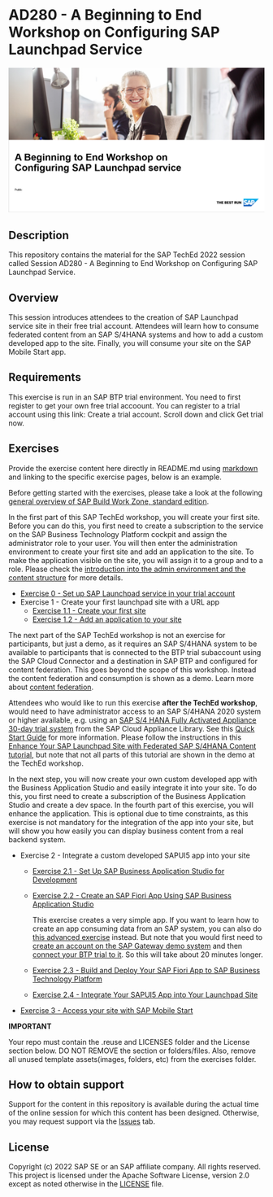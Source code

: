# AD280 - A Beginning to End Workshop on Configuring SAP Launchpad Service

![Title](Title.png)

## Description

This repository contains the material for the SAP TechEd 2022 session called Session AD280 - A Beginning to End Workshop on Configuring SAP Launchpad Service.  

## Overview

This session introduces attendees to the creation of SAP Launchpad service site in their free trial account. Attendees will learn how to consume federated content from an SAP S/4HANA systems and how to add a custom developed app to the site. Finally, you will consume your site on the SAP Mobile Start app.

## Requirements

This exercise is run in an SAP BTP trial environment. You need to first register to get your own free trial accoount. You can register to a trial account using this link: Create a trial account. Scroll down and click Get trial now.

## Exercises

Provide the exercise content here directly in README.md using [markdown](https://guides.github.com/features/mastering-markdown/) and linking to the specific exercise pages, below is an example.

Before getting started with the exercises, please take a look at the following [general overview of SAP Build Work Zone, standard edition](intro/overview.md).

In the first part of this SAP TechEd workshop, you will create your first site. Before you can do this, you first need to create a subscription to the service on the SAP Business Technology Platform cockpit and assign the administrator role to your user. You will then enter the administration environment to create your first site and add an application to the site. To make the application visible on the site, you will assign it to a group and to a role. Please check the [introduction into the admin environment and the content structure](intro/admin.md) for more details.

- [Exercise 0 - Set up SAP Launchpad service in your trial account](https://developers.sap.com/tutorials/cp-portal-cloud-foundry-getting-started.html)
- Exercise 1 - Create your first launchpad site with a URL app
    - [Exercise 1.1 - Create your first site](https://developers.sap.com/tutorials/cp-portal-cloud-foundry-create-sitelaunchpad.html)
    - [Exercise 1.2 - Add an application to your site](https://developers.sap.com/tutorials/cp-portal-cloud-foundry-new-sapui5.html)


The next part of the SAP TechEd workshop is not an exercise for participants, but just a demo, as it requires an SAP S/4HANA system to be available to participants that is connected to the BTP trial subaccount using the SAP Cloud Connector and a destination in SAP BTP and configured for content federation. This goes beyond the scope of this workshop. Instead the content federation and consumption is shown as a demo. Learn more about [content federation](intro/federation.md).

Attendees who would like to run this exercise **after the TechEd workshop**, would need to have administrator access to an SAP S/4HANA 2020 system or higher available, e.g. using an [SAP S/4 HANA Fully Activated Appliance 30-day trial system](https://www.sap.com/products/erp/s4hana/trial.html) from the SAP Cloud Appliance Library. See this [Quick Start Guide](https://www.sap.com/documents/2019/04/4276422b-487d-0010-87a3-c30de2ffd8ff.html#page=1) for more information. Please follow the instructions in this [Enhance Your SAP Launchpad Site with Federated SAP S/4HANA Content tutorial](https://developers.sap.com/mission.launchpad-s4hana.html), but note that not all parts of this tutorial are shown in the demo at the TechEd workshop.

In the next step, you will now create your own custom developed app with the Business Application Studio and easily integrate it into your site. To do this, you first need to create a subscription of the Business Application Studio and create a dev space. In the fourth part of this exercise, you will enhance the application. This is optional due to time constraints, as this exercise is not mandatory for the integration of the app into your site, but will show you how easily you can display business content from a real backend system.

- Exercise 2 - Integrate a custom developed SAPUI5 app into your site
    - [Exercise 2.1 - Set Up SAP Business Application Studio for Development](exercise/ex2/ex2.1/readme.md)
    - [Exercise 2.2 - Create an SAP Fiori App Using SAP Business Application Studio](exercise/ex2/ex2.3/readme.md)
        
        This exercise creates a very simple app. If you want to learn how to create an app consuming data from an SAP system, you can also do [this advanced exercise](https://developers.sap.com/tutorials/appstudio-fioriapps-create.html) instead. But note that you would first need to [create an account on the SAP Gateway demo system](https://developers.sap.com/tutorials/gateway-demo-signup.html) and then [connect your BTP trial to it](https://developers.sap.com/tutorials/cp-portal-cloud-foundry-gateway-connection.html). So this will take about 20 minutes longer.
 
    - [Exercise 2.3 - Build and Deploy Your SAP Fiori App to SAP Business Technology Platform](https://developers.sap.com/tutorials/cp-portal-cloud-foundry-new-sapui5.html)
    - [Exercise 2.4 - Integrate Your SAPUI5 App into Your Launchpad Site](https://developers.sap.com/tutorials/cp-portal-cloud-foundry-create-sitelaunchpad.html)


- [Exercise 3 - Access your site with SAP Mobile Start](exercise/ex3/readme.md)




**IMPORTANT**

Your repo must contain the .reuse and LICENSES folder and the License section below. DO NOT REMOVE the section or folders/files. Also, remove all unused template assets(images, folders, etc) from the exercises folder. 

## How to obtain support

Support for the content in this repository is available during the actual time of the online session for which this content has been designed. Otherwise, you may request support via the [Issues](../../issues) tab.

## License
Copyright (c) 2022 SAP SE or an SAP affiliate company. All rights reserved. This project is licensed under the Apache Software License, version 2.0 except as noted otherwise in the [LICENSE](LICENSES/Apache-2.0.txt) file.
